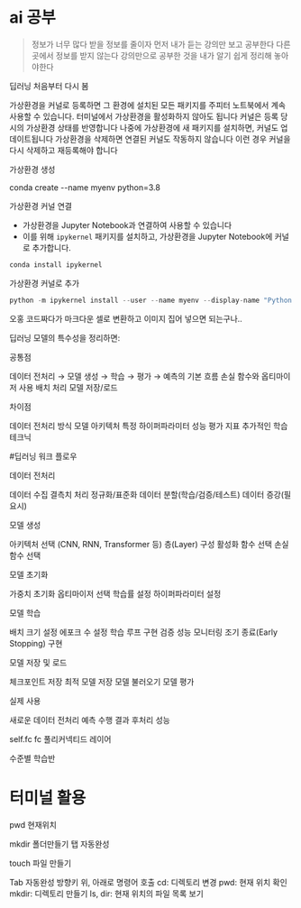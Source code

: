 # ai 공부
>  정보가 너무 많다 받을 정보를 줄이자
>  먼저 내가 듣는 강의만 보고 공부한다 다른곳에서 정보를 
받지 않는다
> 강의만으로 공부한 것을 내가 알기 쉽게 정리해 놓아야한다


딥러닝 처음부터 다시 봄


가상환경을 커널로 등록하면 그 환경에 설치된 모든 패키지를 주피터 노트북에서 계속 사용할 수 있습니다.
터미널에서 가상환경을 활성화하지 않아도 됩니다
커널은 등록 당시의 가상환경 상태를 반영합니다
나중에 가상환경에 새 패키지를 설치하면, 커널도 업데이트됩니다
가상환경을 삭제하면 연결된 커널도 작동하지 않습니다
이런 경우 커널을 다시 삭제하고 재등록해야 합니다



가상환경 생성


conda create --name myenv python=3.8



가상환경 커널 연결

- 가상환경을 Jupyter Notebook과 연결하여 사용할 수 있습니다
- 이를 위해 `ipykernel` 패키지를 설치하고, 가상환경을 Jupyter Notebook에 커널로 추가합니다.


```python
conda install ipykernel
```



가상환경 커널로 추가

```python
python -m ipykernel install --user --name myenv --display-name "Python (myenv)"
```



오홍 코드짜다가 마크다운 셀로 변환하고 이미지 집어 넣으면 되는구나..



딥러닝 모델의 특수성을 정리하면:

공통점

데이터 전처리 → 모델 생성 → 학습 → 평가 → 예측의 기본 흐름
손실 함수와 옵티마이저 사용
배치 처리
모델 저장/로드


차이점

데이터 전처리 방식
모델 아키텍처
특정 하이퍼파라미터
성능 평가 지표
추가적인 학습 테크닉



#딥러닝 워크 플로우


데이터 전처리

데이터 수집
결측치 처리
정규화/표준화
데이터 분할(학습/검증/테스트)
데이터 증강(필요시)


모델 생성

아키텍처 선택 (CNN, RNN, Transformer 등)
층(Layer) 구성
활성화 함수 선택
손실 함수 선택


모델 초기화

가중치 초기화
옵티마이저 선택
학습률 설정
하이퍼파라미터 설정


모델 학습

배치 크기 설정
에포크 수 설정
학습 루프 구현
검증 성능 모니터링
조기 종료(Early Stopping) 구현


모델 저장 및 로드

체크포인트 저장
최적 모델 저장
모델 불러오기
모델 평가


실제 사용

새로운 데이터 전처리
예측 수행
결과 후처리
성능 







self.fc 
fc 풀리커넥티드 레이어 



수준별 학습반 
# 터미널 활용

pwd 현재위치

mkdir 폴더만들기
탭 자동완성

touch 파일 만들기

Tab 자동완성
방향키 위, 아래로 명령어 호출
cd: 디렉토리 변경
pwd: 현재 위치 확인
mkdir: 디렉토리 만들기
ls, dir: 현재 위치의 파일 목록 보기
